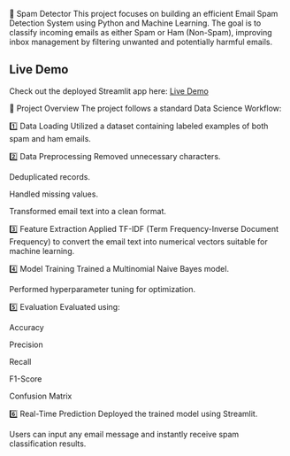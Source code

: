 📧 Spam Detector
This project focuses on building an efficient Email Spam Detection System using Python and Machine Learning. The goal is to classify incoming emails as either Spam or Ham (Non-Spam), improving inbox management by filtering unwanted and potentially harmful emails.

## Live Demo
Check out the deployed Streamlit app here: [Live Demo](https://khandelwalketan-spam-detector-app-ysij4n.streamlit.app/)


📝 Project Overview
The project follows a standard Data Science Workflow:

1️⃣ Data Loading
Utilized a dataset containing labeled examples of both spam and ham emails.

2️⃣ Data Preprocessing
Removed unnecessary characters.

Deduplicated records.

Handled missing values.

Transformed email text into a clean format.

3️⃣ Feature Extraction
Applied TF-IDF (Term Frequency-Inverse Document Frequency) to convert the email text into numerical vectors suitable for machine learning.

4️⃣ Model Training
Trained a Multinomial Naive Bayes model.

Performed hyperparameter tuning for optimization.

5️⃣ Evaluation
Evaluated using:

Accuracy

Precision

Recall

F1-Score

Confusion Matrix

6️⃣ Real-Time Prediction
Deployed the trained model using Streamlit.

Users can input any email message and instantly receive spam classification results.
